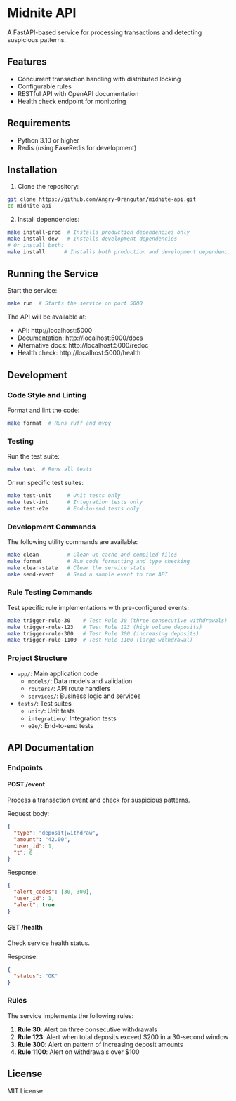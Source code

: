# Midnite API

A FastAPI-based service for processing transactions and detecting suspicious patterns.

## Features

- Concurrent transaction handling with distributed locking
- Configurable rules
- RESTful API with OpenAPI documentation
- Health check endpoint for monitoring

## Requirements

- Python 3.10 or higher
- Redis (using FakeRedis for development)

## Installation

1. Clone the repository:
```bash
git clone https://github.com/Angry-Orangutan/midnite-api.git
cd midnite-api
```

2. Install dependencies:
```bash
make install-prod  # Installs production dependencies only
make install-dev   # Installs development dependencies
# Or install both:
make install      # Installs both production and development dependencies
```

## Running the Service

Start the service:
```bash
make run  # Starts the service on port 5000
```

The API will be available at:
- API: http://localhost:5000
- Documentation: http://localhost:5000/docs
- Alternative docs: http://localhost:5000/redoc
- Health check: http://localhost:5000/health

## Development

### Code Style and Linting

Format and lint the code:
```bash
make format  # Runs ruff and mypy
```

### Testing

Run the test suite:
```bash
make test  # Runs all tests
```

Or run specific test suites:
```bash
make test-unit     # Unit tests only
make test-int      # Integration tests only
make test-e2e      # End-to-end tests only
```

### Development Commands

The following utility commands are available:

```bash
make clean         # Clean up cache and compiled files
make format        # Run code formatting and type checking
make clear-state   # Clear the service state
make send-event    # Send a sample event to the API
```

### Rule Testing Commands

Test specific rule implementations with pre-configured events:

```bash
make trigger-rule-30    # Test Rule 30 (three consecutive withdrawals)
make trigger-rule-123   # Test Rule 123 (high volume deposits)
make trigger-rule-300   # Test Rule 300 (increasing deposits)
make trigger-rule-1100  # Test Rule 1100 (large withdrawal)
```

### Project Structure

- `app/`: Main application code
  - `models/`: Data models and validation
  - `routers/`: API route handlers
  - `services/`: Business logic and services
- `tests/`: Test suites
  - `unit/`: Unit tests
  - `integration/`: Integration tests
  - `e2e/`: End-to-end tests

## API Documentation

### Endpoints

#### POST /event
Process a transaction event and check for suspicious patterns.

Request body:
```json
{
  "type": "deposit|withdraw",
  "amount": "42.00",
  "user_id": 1,
  "t": 0
}
```

Response:
```json
{
  "alert_codes": [30, 300],
  "user_id": 1,
  "alert": true
}
```

#### GET /health
Check service health status.

Response:
```json
{
  "status": "OK"
}
```

### Rules

The service implements the following rules:

1. **Rule 30**: Alert on three consecutive withdrawals
2. **Rule 123**: Alert when total deposits exceed $200 in a 30-second window
3. **Rule 300**: Alert on pattern of increasing deposit amounts
4. **Rule 1100**: Alert on withdrawals over $100

## License

MIT License
